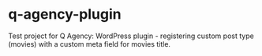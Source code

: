 # q-agency-plugin
Test project for Q Agency:
WordPress plugin - registering custom post type (movies) with a custom meta field for movies title.
